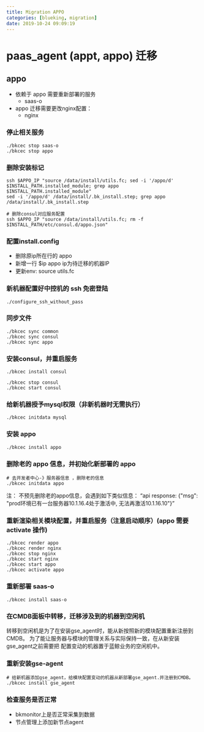 ```yaml
---
title: Migration APPO
categories: [blueking, migration]
date: 2019-10-24 09:09:19
---
```

# paas_agent (appt, appo) 迁移

## appo

- 依赖于 appo 需要重新部署的服务
  - saas-o
- appo 迁移需要更改nginx配置：
  - nginx

### 停止相关服务

    ./bkcec stop saas-o
    ./bkcec stop appo

### 删除安装标记

    ssh $APPO_IP "source /data/install/utils.fc; sed -i '/appo/d' $INSTALL_PATH.installed_module; grep appo $INSTALL_PATH.installed_module"
    sed -i '/appo/d' /data/install/.bk_install.step; grep appo /data/install/.bk_install.step

    # 删除consul对应服务配置
    ssh $APPO_IP "source /data/install/utils.fc; rm -f $INSTALL_PATH/etc/consul.d/appo.json"

### 配置install.config

- 删除原ip所在行的 appo
- 新增一行 $ip appo ip为待迁移的机器IP
- 更新env: source utils.fc

### 新机器配置好中控机的 ssh 免密登陆

    ./configure_ssh_without_pass

### 同步文件

    ./bkcec sync common
    ./bkcec sync consul
    ./bkcec sync appo

### 安装consul，并重启服务

    ./bkcec install consul
    
    ./bkcec stop consul
    ./bkcec start consul

### 给新机器授予mysql权限（非新机器时无需执行）

    ./bkcec initdata mysql

### 安装 appo

    ./bkcec install appo

### 删除老的 appo 信息，并初始化新部署的 appo

    # 去开发者中心-》服务器信息 ，删除老的信息
    ./bkcec initdata appo

注： 不预先删除老的appo信息，会遇到如下类似信息：
“api response: {"msg": "prod环境已有一台服务器10.1.16.4处于激活中, 无法再激活10.1.16.10"}”

### 重新渲染相关模块配置，并重启服务（注意启动顺序）(appo 需要 activate 操作)

    ./bkcec render appo
    ./bkcec render nginx
    ./bkcec stop nginx
    ./bkcec start nginx
    ./bkcec start appo
    ./bkcec activate appo

### 重新部署 saas-o

    ./bkcec install saas-o

### 在CMDB面板中转移，迁移涉及到的机器到空闲机

转移到空闲机是为了在安装gse_agent时，能从新按照新的模块配置重新注册到CMDB。
为了能让服务器与模块的管理关系与实际保持一致，在从新安装gse_agent之前需要把
配置变动的机器置于蓝鲸业务的空闲机中。

### 重新安装gse-agent

    # 给新机器添加gse_agent，给模块配置变动的机器从新部署gse_agent.并注册到CMDB。
    ./bkcec install gse_agent

### 检查服务是否正常

- bkmonitor上是否正常采集到数据
- 节点管理上添加新节点agent
